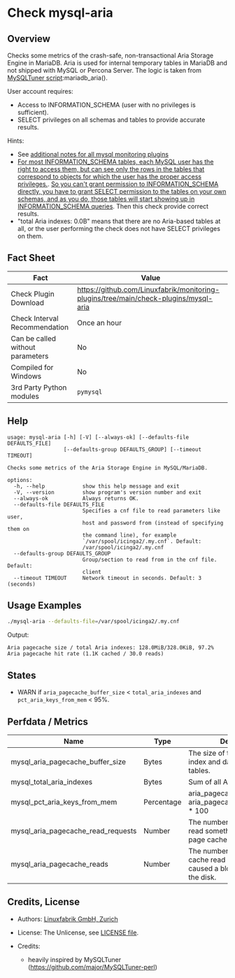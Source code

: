 # Check mysql-aria

## Overview

Checks some metrics of the crash-safe, non-transactional Aria Storage Engine in MariaDB. Aria is used for internal temporary tables in MariaDB and not shipped with MySQL or Percona Server. The logic is taken from [MySQLTuner script](https://github.com/major/MySQLTuner-perl):mariadb_aria().

User account requires:

* Access to INFORMATION_SCHEMA (user with no privileges is sufficient).
* SELECT privileges on all schemas and tables to provide accurate results.

Hints:

* See [additional notes for all mysql monitoring plugins](https://github.com/Linuxfabrik/monitoring-plugins/blob/main/PLUGINS-MYSQL.rst)
* [For most INFORMATION_SCHEMA tables, each MySQL user has the right to access them, but can see only the rows in the tables that correspond to objects for which the user has the proper access privileges.](https://dev.mysql.com/doc/refman/5.7/en/information-schema-introduction.html#information-schema-privileges). [So you can't grant permission to INFORMATION_SCHEMA directly, you have to grant SELECT permission to the tables on your own schemas, and as you do, those tables will start showing up in INFORMATION_SCHEMA queries](https://stackoverflow.com/questions/60499772/cannot-grant-mysql-user-access-to-information-schema-database). Then this check provide correct results.
* "total Aria indexes: 0.0B" means that there are no Aria-based tables at all, or the user performing the check does not have SELECT privileges on them.


## Fact Sheet

| Fact | Value |
|----|----|
| Check Plugin Download                 | <https://github.com/Linuxfabrik/monitoring-plugins/tree/main/check-plugins/mysql-aria> |
| Check Interval Recommendation         | Once an hour |
| Can be called without parameters      | No |
| Compiled for Windows                  | No |
| 3rd Party Python modules              | `pymysql` |


## Help

```text
usage: mysql-aria [-h] [-V] [--always-ok] [--defaults-file DEFAULTS_FILE]
                  [--defaults-group DEFAULTS_GROUP] [--timeout TIMEOUT]

Checks some metrics of the Aria Storage Engine in MySQL/MariaDB.

options:
  -h, --help            show this help message and exit
  -V, --version         show program's version number and exit
  --always-ok           Always returns OK.
  --defaults-file DEFAULTS_FILE
                        Specifies a cnf file to read parameters like user,
                        host and password from (instead of specifying them on
                        the command line), for example
                        `/var/spool/icinga2/.my.cnf`. Default:
                        /var/spool/icinga2/.my.cnf
  --defaults-group DEFAULTS_GROUP
                        Group/section to read from in the cnf file. Default:
                        client
  --timeout TIMEOUT     Network timeout in seconds. Default: 3 (seconds)
```


## Usage Examples

```bash
./mysql-aria --defaults-file=/var/spool/icinga2/.my.cnf
```

Output:

```text
Aria pagecache size / total Aria indexes: 128.0MiB/328.0KiB, 97.2% Aria pagecache hit rate (1.1K cached / 30.0 reads)
```


## States

* WARN if `aria_pagecache_buffer_size` \< `total_aria_indexes` and `pct_aria_keys_from_mem` \< 95%.


## Perfdata / Metrics

| Name | Type | Description |
|----|----|----|
| mysql_aria_pagecache_buffer_size | Bytes | The size of the buffer used for index and data blocks for Aria tables. |
| mysql_total_aria_indexes | Bytes | Sum of all Aria Indexes. |
| mysql_pct_aria_keys_from_mem | Percentage | aria_pagecache_reads / aria_pagecache_read_requests \* 100 |
| mysql_aria_pagecache_read_requests | Number | The number of requests to read something from the Aria page cache. |
| mysql_aria_pagecache_reads | Number | The number of Aria page cache read requests that caused a block to be read from the disk. |


## Credits, License

* Authors: [Linuxfabrik GmbH, Zurich](https://www.linuxfabrik.ch)

* License: The Unlicense, see [LICENSE file](https://unlicense.org/).

* Credits:

    * heavily inspired by MySQLTuner (<https://github.com/major/MySQLTuner-perl>)
